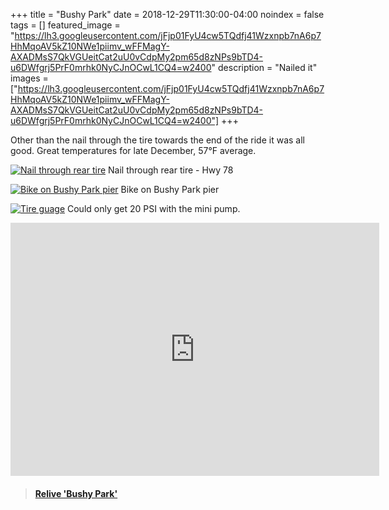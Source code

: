 +++
title =  "Bushy Park"
date = 2018-12-29T11:30:00-04:00
noindex = false
tags = []
featured_image = "https://lh3.googleusercontent.com/jFjp01FyU4cw5TQdfj41Wzxnpb7nA6p7HhMqoAV5kZ10NWe1piimv_wFFMagY-AXADMsS7QkVGUeitCat2uU0vCdpMy2pm65d8zNPs9bTD4-u6DWfgrj5PrF0mrhk0NyCJnOCwL1CQ4=w2400"
description = "Nailed it"
images = ["https://lh3.googleusercontent.com/jFjp01FyU4cw5TQdfj41Wzxnpb7nA6p7HhMqoAV5kZ10NWe1piimv_wFFMagY-AXADMsS7QkVGUeitCat2uU0vCdpMy2pm65d8zNPs9bTD4-u6DWfgrj5PrF0mrhk0NyCJnOCwL1CQ4=w2400"]
+++

Other than the nail through the tire towards the end of the ride it was all good. Great temperatures for late December, 57°F average.

[![Nail through rear tire](https://lh3.googleusercontent.com/nG6jUR8MishzChTdV1FzTMsuK8L0yL3-dnmjLDK91jyJEQ_Dxn1ssSi22HaCAA5cTssb1gkvTMM9zvqh1B0GZ-u42cshvJRR2O5rBAeWKZxKT1u9ZVXml2rX3aF4FyR8nE_ichMw_Oo=w2400)](https://lh3.googleusercontent.com/nG6jUR8MishzChTdV1FzTMsuK8L0yL3-dnmjLDK91jyJEQ_Dxn1ssSi22HaCAA5cTssb1gkvTMM9zvqh1B0GZ-u42cshvJRR2O5rBAeWKZxKT1u9ZVXml2rX3aF4FyR8nE_ichMw_Oo=w2400)
Nail through rear tire - Hwy 78

[![Bike on Bushy Park pier](https://lh3.googleusercontent.com/wzRU_fnJzFwcxvHwWrG3LdH5fijujmQlY8zs8lao1hpR8MWWR_0GKlMvqfdPHzUNWiuQvON1v1r3IdKLZq9bybB2HrbyQhRrMBaxnbCz7ANh77H2cM1YX6XuUncPAhFXFqBzHXubER4=w2400)](https://lh3.googleusercontent.com/wzRU_fnJzFwcxvHwWrG3LdH5fijujmQlY8zs8lao1hpR8MWWR_0GKlMvqfdPHzUNWiuQvON1v1r3IdKLZq9bybB2HrbyQhRrMBaxnbCz7ANh77H2cM1YX6XuUncPAhFXFqBzHXubER4=w2400)
Bike on Bushy Park pier


[![Tire guage](https://lh3.googleusercontent.com/snuzsmpi1LQAwRhEzE9NI99Za0emWOINoZS6Yq4bFdDOhAghV4O5rs-IfptNJtDPPzK1sxo9QYkCKPT4FU4BUb5oKp9AXhs30KMW9wTY41FhNvXxWWpPU5dqy3LXxLYsxuhrQiuphGE=w2400)](https://lh3.googleusercontent.com/snuzsmpi1LQAwRhEzE9NI99Za0emWOINoZS6Yq4bFdDOhAghV4O5rs-IfptNJtDPPzK1sxo9QYkCKPT4FU4BUb5oKp9AXhs30KMW9wTY41FhNvXxWWpPU5dqy3LXxLYsxuhrQiuphGE=w2400)
Could only get 20 PSI with the mini pump.


<iframe height='405' width='590' frameborder='0' allowtransparency='true' scrolling='no' src='https://www.strava.com/activities/2042491193/embed/8a851d70178782264fe97a33a5f74e2ab4c3af27'></iframe>

<blockquote class="embedly-card" data-card-controls="0" data-card-key="f1631a41cb254ca5b035dc5747a5bd75"><h4><a href="https://www.relive.cc/view/2042491193?r=embed-site">Relive 'Bushy Park'</a></h4></blockquote>
        <script async src="https://cdn.embedly.com/widgets/platform.js" charset="UTF-8"></script>
